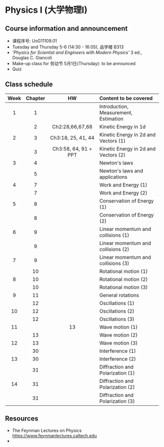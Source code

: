 # Physics I (大学物理I)
<!-- [Go to Class diary](#Class-diary) -->
## Course information and announcement
* 课程序号: UoG11109.01
* Tuesday and Thursday 5-6 (14:30 - 16:05), 品学楼 B313
* _'Physics for Scientist and Engineers with Modern Physics'_ 3 ed., Douglas C. Giancoli
* Make-up class for 劳动节 5月1日(Thursday): to be announced
* Quiz

## Class schedule
Week|Chapter|HW|Content to be covered|
| :--: | :--: |:--: | :--- |
|1|1||Introduction, Measurement, Estimation|
||2 |Ch2:28,66,67,68|Kinetic Energy in 1d|
|2|3 |Ch3:18, 25, 41, 44|Kinetic Energy in 2d and Vectors (1)|
||3 |Ch3:58, 64, 91 + PPT|Kinetic Energy in 2d and Vectors (2)|
|3|4 ||Newton's laws |
||5 ||Newton's laws and applications|
|4|7| |Work and Energy (1)|
||7 ||Work and Energy (2)|
|5|8 ||Conservation of Energy (1)|
||8 ||Conservation of Energy (2)|
|6|9| |Linear momentum and collisions (1)|
||9 ||Linear momentum and collisions (2)|
|7|9 ||Linear momentum and collisions (3)|
||10||Rotational motion (1)|
|8|10||Rotational motion (2)|
||10||Rotational motion (3)|
|9|11||General rotations|
||12||Oscillations (1)|
|10|12||Oscillations (2)|
||12||Oscillations (3)|
|11||13|Wave motion (1)|
||13||Wave motion (2)|
|12|13||Wave motion (3)|
||30||Interference (1)|
|13|30||Interference (2)|
||31||Diffraction and Polarization (1)|
|14|31||Diffraction and Polarization (2)|
||31||Diffraction and Polarization (3)|

## Resources
* The Feynman Lectures on Physics https://www.feynmanlectures.caltech.edu
* 





